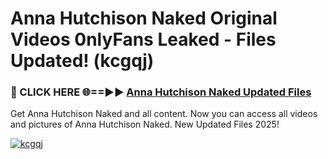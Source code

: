 # Anna Hutchison Naked Original Videos 0nlyFans Leaked - Files Updated! (kcgqj)

<h3>🔴 CLICK HERE 🌐==►► <a href="https://tinyurl.com/yckcrads" rel="nofollow">Anna Hutchison Naked Updated Files</a></h3>

Get Anna Hutchison Naked and all content. Now you can access all videos and pictures of Anna Hutchison Naked. New Updated Files 2025!

[![kcgqj](https://i.imgur.com/hpKpOFt.gif)](https://tinyurl.com/yckcrads)
